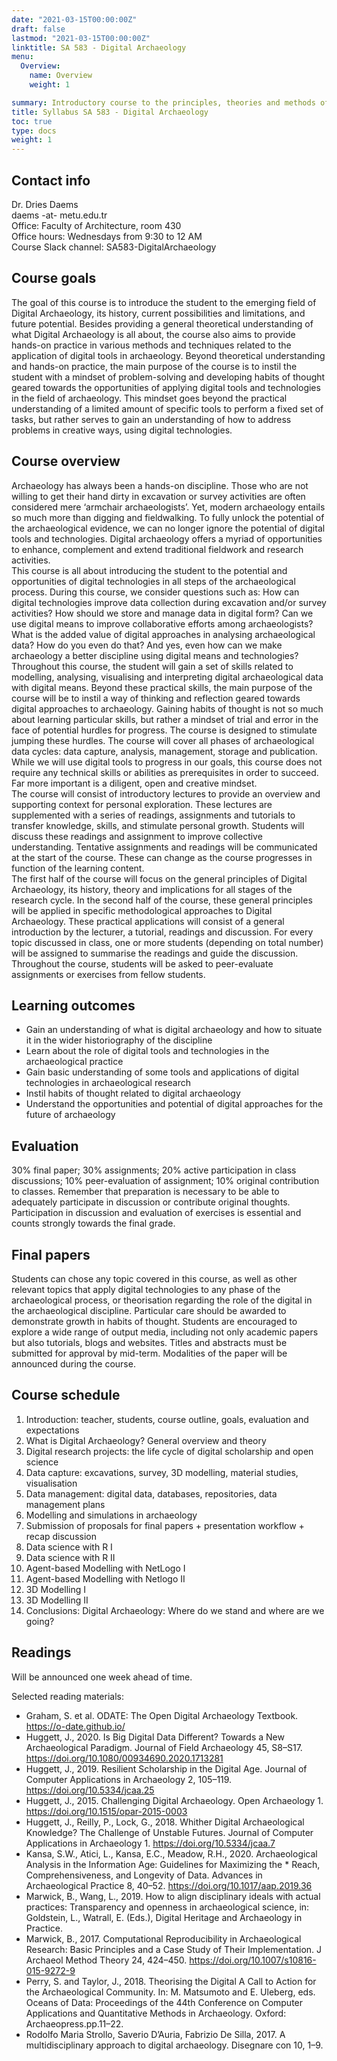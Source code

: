 ```yaml
---
date: "2021-03-15T00:00:00Z"
draft: false
lastmod: "2021-03-15T00:00:00Z"
linktitle: SA 583 - Digital Archaeology
menu:
  Overview:
    name: Overview
    weight: 1

summary: Introductory course to the principles, theories and methods of digital archaeology in Spring semester 2020-2021.
title: Syllabus SA 583 - Digital Archaeology
toc: true
type: docs
weight: 1
---
```


## Contact info

Dr. Dries Daems  
daems -at- metu.edu.tr  
Office: Faculty of Architecture, room 430  
Office hours: Wednesdays from 9:30 to 12 AM  
Course Slack channel: SA583-DigitalArchaeology  


## Course goals

The goal of this course is to introduce the student to the emerging field of Digital Archaeology, its history, current possibilities and limitations, and future potential. Besides providing a general theoretical understanding of what Digital Archaeology is all about, the course also aims to provide hands-on practice in various methods and techniques related to the application of digital tools in archaeology. Beyond theoretical understanding and hands-on practice, the main purpose of the course is to instil the student with a mindset of problem-solving and developing habits of thought geared towards the opportunities of applying digital tools and technologies in the field of archaeology. This mindset goes beyond the practical understanding of a limited amount of specific tools to perform a fixed set of tasks, but rather serves to gain an understanding of how to address problems in creative ways, using digital technologies.

## Course overview

Archaeology has always been a hands-on discipline. Those who are not willing to get their hand dirty in excavation or survey activities are often considered mere ‘armchair archaeologists’. Yet, modern archaeology entails so much more than digging and fieldwalking. To fully unlock the potential of the archaeological evidence, we can no longer ignore the potential of digital tools and technologies. Digital archaeology offers a myriad of opportunities to enhance, complement and extend traditional fieldwork and research activities.  
This course is all about introducing the student to the potential and opportunities of digital technologies in all steps of the archaeological process. During this course, we consider questions such as: How can digital technologies improve data collection during excavation and/or survey activities? How should we store and manage data in digital form? Can we use digital means to improve collaborative efforts among archaeologists? What is the added value of digital approaches in analysing archaeological data? How do you even do that? And yes, even how can we make archaeology a better discipline using digital means and technologies?  
Throughout this course, the student will gain a set of skills related to modelling, analysing, visualising and interpreting digital archaeological data with digital means. Beyond these practical skills, the main purpose of the course will be to instil a way of thinking and reflection geared towards digital approaches to archaeology. Gaining habits of thought is not so much about learning particular skills, but rather a mindset of trial and error in the face of potential hurdles for progress. The course is designed to stimulate jumping these hurdles. The course will cover all phases of archaeological data cycles: data capture, analysis, management, storage and publication. While we will use digital tools to progress in our goals, this course does not require any technical skills or abilities as prerequisites in order to succeed. Far more important is a diligent, open and creative mindset.  
The course will consist of introductory lectures to provide an overview and supporting context for personal exploration. These lectures are supplemented with a series of readings, assignments and tutorials to transfer knowledge, skills, and stimulate personal growth. Students will discuss these readings and assignment to improve collective understanding. Tentative assignments and readings will be communicated at the start of the course. These can change as the course progresses in function of the learning content.  
The first half of the course will focus on the general principles of Digital Archaeology, its history, theory and implications for all stages of the research cycle. In the second half of the course, these general principles will be applied in specific methodological approaches to Digital Archaeology. These practical applications will consist of a general introduction by the lecturer, a tutorial, readings and discussion. For every topic discussed in class, one or more students (depending on total number) will be assigned to summarise the readings and guide the discussion. Throughout the course, students will be asked to peer-evaluate assignments or exercises from fellow students.  

## Learning outcomes
* Gain an understanding of what is digital archaeology and how to situate it in the wider historiography of the discipline
* Learn about the role of digital tools and technologies in the archaeological practice
* Gain basic understanding of some tools and applications of digital technologies in archaeological research
* Instil habits of thought related to digital archaeology
* Understand the opportunities and potential of digital approaches for the future of archaeology

## Evaluation
30% final paper; 30% assignments; 20% active participation in class discussions; 10% peer-evaluation of assignment; 10% original contribution to classes. Remember that preparation is necessary to be able to adequately participate in discussion or contribute original thoughts. Participation in discussion and evaluation of exercises is essential and counts strongly towards the final grade.

## Final papers
Students can chose any topic covered in this course, as well as other relevant topics that apply digital technologies to any phase of the archaeological process, or theorisation regarding the role of the digital in the archaeological discipline. Particular care should be awarded to demonstrate growth in habits of thought. Students are encouraged to explore a wide range of output media, including not only academic papers but also tutorials, blogs and websites. Titles and abstracts must be submitted for approval by mid-term. Modalities of the paper will be announced during the course.

## Course schedule
1.	Introduction: teacher, students, course outline, goals, evaluation and expectations
2.	What is Digital Archaeology? General overview and theory
3.	Digital research projects: the life cycle of digital scholarship and open science
4.	Data capture: excavations, survey, 3D modelling, material studies, visualisation
5.	Data management: digital data, databases, repositories, data management plans
6.	Modelling and simulations in archaeology
7.	Submission of proposals for final papers + presentation workflow + recap discussion
8.	Data science with R I
9.	Data science with R II
10.	Agent-based Modelling with NetLogo I
11.	Agent-based Modelling with Netlogo II
12.	3D Modelling I
13.	3D Modelling II
14.	Conclusions: Digital Archaeology: Where do we stand and where are we going?

## Readings
Will be announced one week ahead of time.

Selected reading materials:

* Graham, S. et al. ODATE: The Open Digital Archaeology Textbook. https://o-date.github.io/
* Huggett, J., 2020. Is Big Digital Data Different? Towards a New Archaeological Paradigm. Journal of Field Archaeology 45, S8–S17. https://doi.org/10.1080/00934690.2020.1713281
* Huggett, J., 2019. Resilient Scholarship in the Digital Age. Journal of Computer Applications in Archaeology 2, 105–119. https://doi.org/10.5334/jcaa.25
* Huggett, J., 2015. Challenging Digital Archaeology. Open Archaeology 1. https://doi.org/10.1515/opar-2015-0003
* Huggett, J., Reilly, P., Lock, G., 2018. Whither Digital Archaeological Knowledge? The Challenge of Unstable Futures. Journal of Computer Applications in Archaeology 1. https://doi.org/10.5334/jcaa.7
* Kansa, S.W., Atici, L., Kansa, E.C., Meadow, R.H., 2020. Archaeological Analysis in the Information Age: Guidelines for Maximizing the * Reach, Comprehensiveness, and Longevity of Data. Advances in Archaeological Practice 8, 40–52. https://doi.org/10.1017/aap.2019.36
* Marwick, B., Wang, L., 2019. How to align disciplinary ideals with actual practices: Transparency and openness in archaeological science, in: Goldstein, L., Watrall, E. (Eds.), Digital Heritage and Archaeology in Practice.
* Marwick, B., 2017. Computational Reproducibility in Archaeological Research: Basic Principles and a Case Study of Their Implementation. J Archaeol Method Theory 24, 424–450. https://doi.org/10.1007/s10816-015-9272-9
* Perry, S. and Taylor, J., 2018. Theorising the Digital A Call to Action for the Archaeological Community. In: M. Matsumoto and E. Uleberg, eds. Oceans of Data: Proceedings of the 44th Conference on Computer Applications and Quantitative Methods in Archaeology. Oxford: Archaeopress.pp.11–22.
* Rodolfo Maria Strollo, Saverio D’Auria, Fabrizio De Silla, 2017. A multidisciplinary approach to digital archaeology. Disegnare con 10, 1–9.

